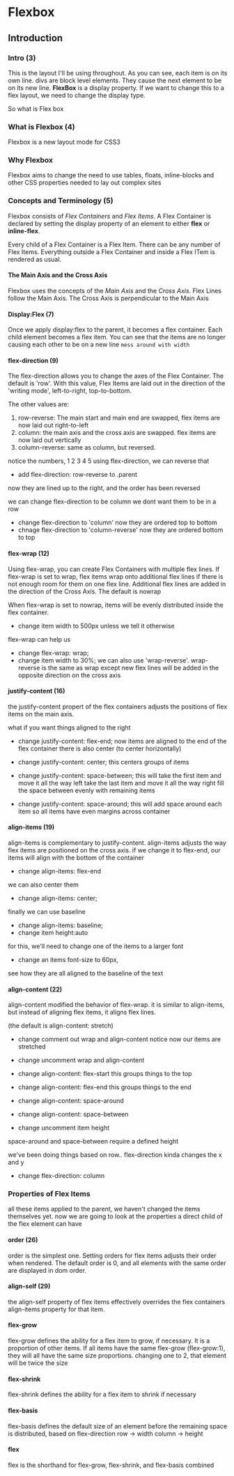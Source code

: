 # Flexbox
## Introduction

### Intro (3)
This is the layout I'll be using throughout. As you can see,
each item is on its own line. divs are block level elements. They cause the next element to be on its new line. 
**FlexBox** is a display property. If we want to change this to a flex layout, we need to change the display type.

So what is Flex box

	
### What is Flexbox (4)
Flexbox is a new layout mode for CSS3

### Why Flexbox
Flexbox aims to change the need to use tables, floats, inline-blocks and other CSS properties
needed to lay out complex sites

### Concepts and Terminology (5)
Flexbox consists of *Flex Containers* and *Flex Items*. A Flex Container is declared
by setting the display property of an element to either **flex** or **inline-flex**.

Every child of a Flex Container is a Flex Item. There can be any number of Flex Items.
Everything outside a Flex Container and inside a Flex ITem is rendered as usual.

#### The Main Axis and the Cross Axis
Flexbox uses the concepts of the *Main Axis* and the *Cross Axis*. Flex Lines follow the
Main Axis. The Cross Axis is perpendicular to the Main Axis



#### Display:Flex (7)
Once we apply display:flex to the parent, it becomes a flex container. Each child element becomes
a flex item.  You can see that the items are no longer causing each other to be on a new line
 `mess around with width`

#### flex-direction (9)
The flex-direction allows you to change the axes of the Flex Container. The default is 'row'. 
With this value, Flex Items are laid out in the direction of the 'writing mode', left-to-right, 
top-to-bottom.

The other values are:
1. row-reverse: The main start and main end are swapped, flex items are now laid out right-to-left
2. column: the main axis and the cross axis are swapped. flex items are now laid out vertically
3. column-reverse: same as column, but reversed.


notice the numbers, 1 2 3 4 5
using flex-direction, we can reverse that
- add flex-direction: row-reverse to .parent

now they are lined up to the right, and the order 
has been reversed


we can change flex-direction to be column
we dont want them to be in a row
- change flex-direction to 'column'
now they are ordered top to bottom
- chnage flex-direction to 'column-reverse'
now they are ordered bottom to top



#### flex-wrap (12)
Using flex-wrap, you can create Flex Containers with multiple flex lines. If flex-wrap is
set to wrap, flex items wrap onto additional flex lines if there is not enough
room for them on one flex line. Additional flex lines are added in the direction of the 
Cross Axis. The default is nowrap

When flex-wrap is set to nowrap, items will be evenly distributed inside the flex container.
- change item width to 500px
unless we tell it otherwise

flex-wrap can help us
- change flex-wrap: wrap;
- change item width to 30%;
we can also use 'wrap-reverse'. wrap-reverse is the same as wrap except new flex lines
will be added in the opposite direction on the cross axis


#### justify-content (16)
the justify-content propert of the flex containers adjusts the positions of flex items 
on the main axis.

what if you want things aligned to the right
- change justify-content: flex-end;
now items are aligned to the end of the flex container
there is also center (to center horizontally)
- change justify-content: center;
this centers groups of items

- change justify-content: space-between;
this will 
	take the first item and move it all the way left
	take the last item and move it all the way right
	fill the space between evenly with remaining items
	
	
- change justify-content: space-around;
	this will add space around each item so 
	all items have even margins across container


#### align-items (19)
align-items is complementary to justify-content. align-items adjusts the way
flex items are positioned on the cross axis. 
if we change it to flex-end, our items will align with the bottom of the container
- change align-items: flex-end

we can also center them
- change align-items: center;

finally we can use baseline
- change align-items: baseline;
- change item height:auto

for this, we'll need to change one of the items
to a larger font
- change an items font-size to 60px, 

see how they are all aligned to the baseline of the text

#### align-content (22)
align-content modified the behavior of flex-wrap. it is similar to align-items, but instead
of aligning flex items, it aligns flex lines.

(the default is align-content: stretch)
- change comment out wrap and align-content
notice now our items are stretched
- change uncomment wrap and align-content
- change align-content: flex-start
this groups things to the top
- change align-content: flex-end
this groups things to the end

- change align-content: space-around
- change align-content: space-between
- change uncomment item height

space-around and space-between require a defined height


we've been doing things based on row.. flex-direction
kinda changes the x and y

- change flex-direction: column


### Properties of Flex Items
all these items applied to the parent, we haven't
changed the items themselves yet.
now we are going to look at the properties
a direct child of the flex element can have


#### order (26)
order is the simplest one. Setting orders for flex items adjusts their order when rendered.
The default order is 0, and all elements with the same order are displayed in dom order.

#### align-self (29)
the align-self property of flex items effectively overrides the flex containers align-items
property for that item.


#### flex-grow
flex-grow defines the ability for a flex item to grow, if necessary. It is a proportion of other items.
If all items have the same flex-grow (flex-grow:1), they will all have the same size proportions.
changing one to 2, that element will be twice the size

#### flex-shrink
flex-shrink defines the ability for a flex item to shrink if necessary

#### flex-basis
flex-basis defines the default size of an element before the remaining space is distributed, based on flex-direction
row -> width
column -> height

#### flex
flex is the shorthand for flex-grow, flex-shrink, and flex-basis combined



